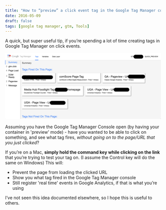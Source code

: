 ```yaml
---
title: "How to “preview” a click event tag in the Google Tag Manager console"
date: 2016-05-09
draft: false
tags: [google tag manager, gtm, Tools]
---
```


A quick, but super useful tip, if you’re spending a lot of time creating tags in Google Tag Manager on click events.

![The Google Tag Manager Console](../images/gtmconsole-1-1024x432.png)

Assuming you have the Google Tag Manager Console open (by having your container in 'preview' mode) - have you wanted to be able to click on something, and see what tag fires, _without going on to the page/URL that you just clicked_?

If you’re on a Mac, **simply hold the command key while clicking on the link** that you’re trying to test your tag on. (I assume the Control key will do the same on Windows) This will:

- Prevent the page from loading the clicked URL
- Show you what tag fired in the Google Tag Manager console
- Still register 'real time' events in Google Analytics, if that is what you’re using

I’ve not seen this idea documented elsewhere, so I hope this is useful to others.
